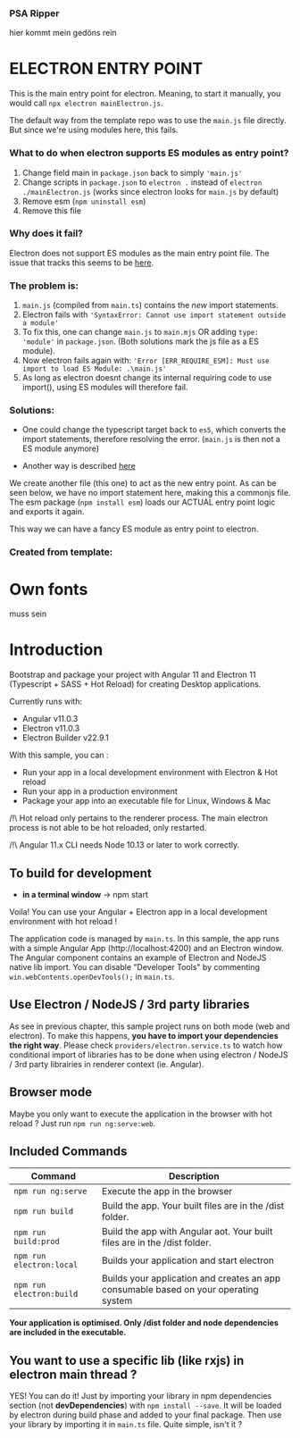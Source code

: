 ### PSA Ripper

hier kommt mein gedöns rein

# ELECTRON ENTRY POINT

This is the main entry point for electron.
Meaning, to start it manually, you would call `npx electron mainElectron.js`.

The default way from the template repo was to use the `main.js` file directly.
But since we're using modules here, this fails.

### What to do when electron supports ES modules as entry point?

1. Change field main in `package.json` back to simply `'main.js'`
2. Change scripts in `package.json` to `electron .` instead of `electron ./mainElectron.js` (works since electron looks for `main.js` by default)
3. Remove esm (`npm uninstall esm`)
4. Remove this file

### Why does it fail?

Electron does not support ES modules as the main entry point file.
The issue that tracks this seems to be [here](https://github.com/electron/electron/issues/21457).

### The problem is:

1. `main.js` (compiled from `main.ts`) contains the *new* import statements.
2. Electron fails with `'SyntaxError: Cannot use import statement outside a module'`
3. To fix this, one can change `main.js` to `main.mjs` OR adding `type: 'module'` in `package.json`. (Both solutions mark the js file as a ES module).
4. Now electron fails again with: `'Error [ERR_REQUIRE_ESM]: Must use import to load ES Module: .\main.js'`
5. As long as electron doesnt change its internal requiring code to use import(), using ES modules will therefore fail.

### Solutions:

- One could change the typescript target back to `es5`, which converts the import statements, therefore resolving the error. (`main.js` is then not a ES module anymore)

- Another way is described [here](https://github.com/electron/electron/issues/21457#issuecomment-703298653)

We create another file (this one) to act as the new entry point. As can be seen below, we have no import statement here, making this a commonjs file.
The esm package (`npm install esm`) loads our ACTUAL entry point logic and exports it again.

This way we can have a fancy ES module as entry point to electron.

### Created from template:


# Own fonts

muss sein


# Introduction

Bootstrap and package your project with Angular 11 and Electron 11 (Typescript + SASS + Hot Reload) for creating Desktop applications.

Currently runs with:

- Angular v11.0.3
- Electron v11.0.3
- Electron Builder v22.9.1

With this sample, you can :

- Run your app in a local development environment with Electron & Hot reload
- Run your app in a production environment
- Package your app into an executable file for Linux, Windows & Mac

/!\ Hot reload only pertains to the renderer process. The main electron process is not able to be hot reloaded, only restarted.

/!\ Angular 11.x CLI needs Node 10.13 or later to work correctly.

## To build for development

- **in a terminal window** -> npm start

Voila! You can use your Angular + Electron app in a local development environment with hot reload !

The application code is managed by `main.ts`. In this sample, the app runs with a simple Angular App (http://localhost:4200) and an Electron window.
The Angular component contains an example of Electron and NodeJS native lib import.
You can disable "Developer Tools" by commenting `win.webContents.openDevTools();` in `main.ts`.

## Use Electron / NodeJS / 3rd party libraries

As see in previous chapter, this sample project runs on both mode (web and electron). To make this happens, **you have to import your dependencies the right way**. Please check `providers/electron.service.ts` to watch how conditional import of libraries has to be done when using electron / NodeJS / 3rd party librairies in renderer context (ie. Angular).

## Browser mode

Maybe you only want to execute the application in the browser with hot reload ? Just run `npm run ng:serve:web`.

## Included Commands

|Command|Description|
|--|--|
|`npm run ng:serve`| Execute the app in the browser |
|`npm run build`| Build the app. Your built files are in the /dist folder. |
|`npm run build:prod`| Build the app with Angular aot. Your built files are in the /dist folder. |
|`npm run electron:local`| Builds your application and start electron
|`npm run electron:build`| Builds your application and creates an app consumable based on your operating system |

**Your application is optimised. Only /dist folder and node dependencies are included in the executable.**

## You want to use a specific lib (like rxjs) in electron main thread ?

YES! You can do it! Just by importing your library in npm dependencies section (not **devDependencies**) with `npm install --save`. It will be loaded by electron during build phase and added to your final package. Then use your library by importing it in `main.ts` file. Quite simple, isn't it ?